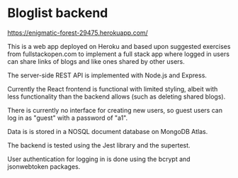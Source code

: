 # Bloglist backend

https://enigmatic-forest-29475.herokuapp.com/

This is a web app deployed on Heroku and based upon suggested exercises from fullstackopen.com to implement a full stack app where logged in users can share links of blogs and like ones shared by other users.

The server-side REST API is implemented with Node.js and Express.

Currently the React frontend is functional with limited styling, albeit with less functionality than the backend allows (such as deleting shared blogs).

There is currently no interface for creating new users, so guest users can log in as "guest" with a password of "a1".

Data is is stored in a NOSQL document database on MongoDB Atlas.

The backend is tested using the Jest library and the supertest.

User authentication for logging in is done using the bcrypt and jsonwebtoken packages.
